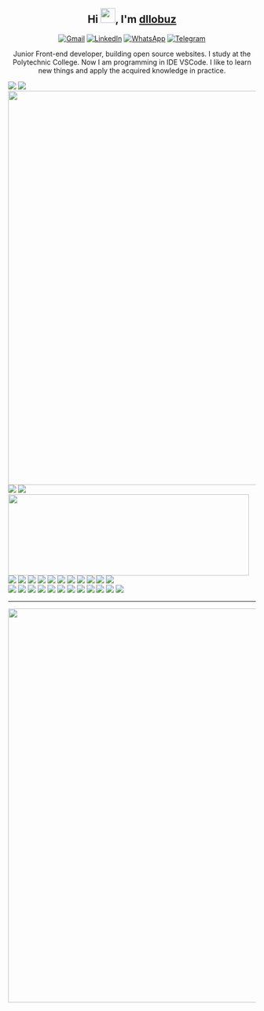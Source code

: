<h2 align="center">Hi <img src="https://raw.githubusercontent.com/aemmadi/aemmadi/master/wave.gif" width="30px">, I'm <a href="#">dllobuz</a></h2>
<div align="center">
  <a href="dllozov@gmail.com"><img alt="Gmail" src="https://img.shields.io/badge/Gmail-D14836?style=for-the-badge&logo=gmail&logoColor=white"></a>
  <a href="https://www.linkedin.com/in/dllozov"><img alt="LinkedIn" src="https://img.shields.io/badge/linkedin%20-%230077B5.svg?&style=for-the-badge&logo=linkedin&logoColor=white"></a>
  <a href="https://wa.me/79102264925"><img alt="WhatsApp" src="https://img.shields.io/badge/WhatsApp-25D366?style=for-the-badge&logo=whatsapp&logoColor=white"></a>
  <a href="https://t.me/dllozov"><img alt="Telegram" src="https://img.shields.io/badge/Telegram-2CA5E0?style=for-the-badge&logo=telegram&logoColor=white"></a>
</div>

<p align="center">Junior Front-end developer, building open source websites. I study at the Polytechnic College. Now I am programming in IDE VSCode. I like to learn new things and apply the acquired knowledge in practice.</p>

<img src="https://github-readme-stats.vercel.app/api?username=dllobuz&show_icons=true&theme=onedark">
<img src="https://github-readme-stats.vercel.app/api/top-langs/?username=dllobuz&layout=compact&theme=onedark">
<img src="https://github-profile-trophy.vercel.app/?username=dllobuz&column=7&theme=onedark&no-frame=true" width="800px">
<img src="https://github-readme-stats.vercel.app/api/pin/?username=dllobuz&repo=gulpfile&theme=onedark">
<img src="https://github-readme-stats.vercel.app/api/pin/?username=dllobuz&repo=gulpfile-lite&theme=onedark">
<img src="https://github-readme-stats.vercel.app/api/wakatime?username=dllobuz&theme=onedark" align="left" width="490px" height="165px">
<p>
    <img src="https://img.shields.io/badge/-Visual%20Studio%20Code-23A9F2?style=flat-square&logo=Visual%20Studio%20Code&logoColor=white">
    <img src="https://img.shields.io/badge/-Github-181717?style=flat-square&logo=GitHub&logoColor=white">
    <img src="https://img.shields.io/badge/-Git-F44D27?style=flat-square&logo=Git&logoColor=white">
    <img src="https://img.shields.io/badge/-NPM-CB3837?style=flat-square&logo=NPM&logoColor=white">
    <img src="https://img.shields.io/badge/-Apache-D22128?style=flat-square&logo=Apache&logoColor=white">
    <img src="https://img.shields.io/badge/-Trello-0079BF?style=flat-square&logo=Trello&logoColor=white">
    <img src="https://img.shields.io/badge/-Slack-E01563?style=flat-square&logo=Slack&logoColor=white">
    <img src="https://img.shields.io/badge/-Sketch-FA6400?style=flat-square&logo=Sketch&logoColor=white">
    <img src="https://img.shields.io/badge/-MySQL-F29111?style=flat-square&logo=MySQL&logoColor=white">
    <img src="https://img.shields.io/badge/-Insomnia-5849BE?style=flat-square&logo=Insomnia&logoColor=white">
    <img src="https://img.shields.io/badge/-Notion-000000?style=flat-square&logo=Notion&logoColor=white"><br/>
    <img src="https://img.shields.io/badge/-Vue.js-42B883?style=flat-square&logo=Vue.js&logoColor=white">
    <img src="https://img.shields.io/badge/-Laravel-F55247?style=flat-square&logo=Laravel&logoColor=white">
    <img src="https://img.shields.io/badge/-Lumen-E74430?style=flat-square&logo=Lumen&logoColor=white">
    <img src="https://img.shields.io/badge/-Storybook-FF4785?style=flat-square&logo=Storybook&logoColor=white">
    <img src="https://img.shields.io/badge/-WebPack-1C78C0?style=flat-square&logo=WebPack&logoColor=white">
    <img src="https://img.shields.io/badge/-ESLint-4B32C3?style=flat-square&logo=ESLint&logoColor=white">
    <img src="https://img.shields.io/badge/-HTML5-E34F26?style=flat-square&logo=HTML5&logoColor=white">
    <img src="https://img.shields.io/badge/-CSS3-1572B6?style=flat-square&logo=CSS3&logoColor=white">
    <img src="https://img.shields.io/badge/-Debian-A80030?style=flat-square&logo=Debian&logoColor=white">
    <img src="https://img.shields.io/badge/-Google%20Cloud-4285F4?style=flat-square&logo=Google%20Cloud&logoColor=white">
    <img src="https://img.shields.io/badge/-OVH%20Cloud-123F6D?style=flat-square&logo=OVH&logoColor=white">
    <img src="https://img.shields.io/badge/-Codacy-222F29?style=flat-square&logo=Codacy&logoColor=white">
  </p>

---

<p align="center">
  <img src="https://pagespeed-insights.herokuapp.com?url=https://dllobuz.github.io/marble/app/index.html&theme=dark" width="800px">
</p>
